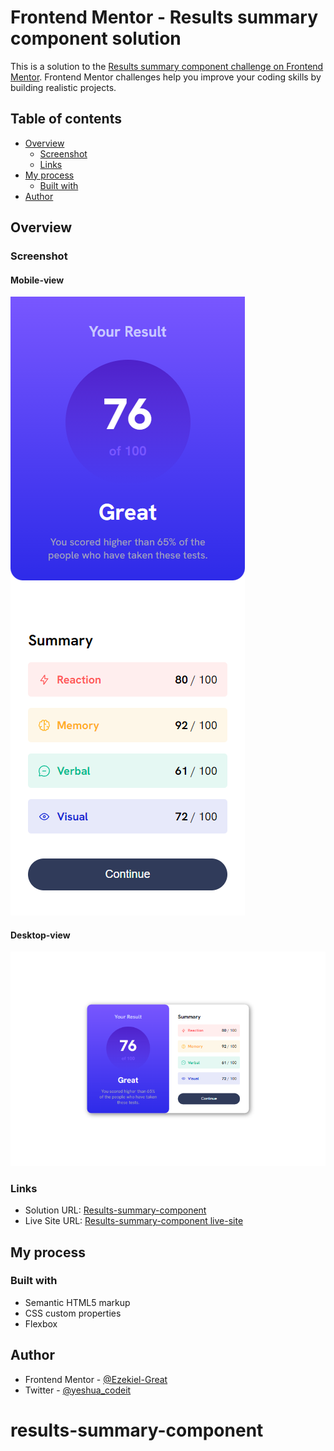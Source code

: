 # Frontend Mentor - Results summary component solution

This is a solution to the [Results summary component challenge on Frontend Mentor](https://www.frontendmentor.io/challenges/results-summary-component-CE_K6s0maV). Frontend Mentor challenges help you improve your coding skills by building realistic projects. 

## Table of contents

- [Overview](#overview)
  - [Screenshot](#screenshot)
  - [Links](#links)
- [My process](#my-process)
  - [Built with](#built-with)
- [Author](#author)



## Overview


### Screenshot

#### Mobile-view
![Alt text](<assets/images/Results summary component - Mobile-view.png>)
#### Desktop-view

![Alt text](<assets/images/Results summary component -Desktop-view.png>)
### Links

- Solution URL: [Results-summary-component](https://github.com/Ezekiel-Great/)
- Live Site URL: [Results-summary-component live-site](https://your-live-site-url.com)

## My process

### Built with

- Semantic HTML5 markup
- CSS custom properties
- Flexbox



## Author


- Frontend Mentor - [@Ezekiel-Great](https://www.frontendmentor.io/profile/Ezekiel-Great)
- Twitter - [@yeshua_codeit](https://www.twitter.com/yeshua_codeit )
# results-summary-component
